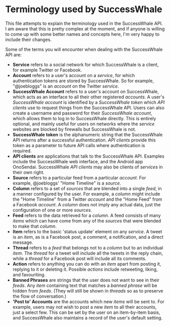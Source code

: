 Terminology used by SuccessWhale
================================

This file attempts to explain the terminology used in the SuccessWhale API. I am aware that this is pretty complex at the moment, and if anyone is willing to come up with some better names and concepts here, I'm very happy to include their changes.

Some of the terms you will encounter when dealing with the SuccessWhale API are:

* **Service** refers to a social network for which SuccessWhale is a client, for example Twitter or Facebook.
* **Account** refers to a user's account on a _service_, for which authentication tokens are stored by SuccessWhale. So for example, "@joebloggs" is an _account_ on the Twitter _service_.
* **SuccessWhale Account** refers to a user's account on SuccessWhale, which acts as an interface to all their other registered _accounts_. A user's _SuccessWhale account_ is identified by a _SuccessWhale token_ which _API clients_ use to request things from the SuccessWhale API. Users can also create a username and password for their _SuccessWhale account_, which allows them to log in to SuccessWhale directly. This is entirely optional, and mainly useful for users on networks where the _service_ websites are blocked by firewalls but SuccessWhale is not.
* **SuccessWhale token** is the alphanumeric string that the SuccessWhale API returns after a successful authentication. _API clients_ provide this token as a parameter to future API calls where authentication is required.
* **API clients** are applications that talk to the SuccessWhale API. Examples include the SuccessWhale web interface, and the Android app OnoSendai. SuccessWhale _API clients_ may also be clients of _services_ in their own right.
* **Source** refers to a particular feed from a particular _account_. For example, @joebloggs' "Home Timeline" is a _source_.
* **Column** refers to a set of _sources_ that are blended into a single _feed_, in a manner configured by the user. For example, a _column_ might include the "Home Timeline" from a Twitter _account_ and the "Home Feed" from a Facebook _account_. A _column_ does not imply any actual data, just the configuration of one or more _sources_.
* **Feed** refers to the data retrieved for a _column_. A feed consists of many _items_ which can have come from any of the _sources_ that were blended to make that _column_.
* **Item** refers to the basic 'status update' element on any _service_. A tweet is an _item_, as is a Facebook post, a comment, a notification, and a direct message.
* **Thread** refers to a _feed_ that belongs not to a _column_ but to an individual _item_. The _thread_ for a tweet will include all the tweets in the reply chain, while a _thread_ for a Facebook post will include all its comments.
* **Action** refers to anything you can do with an _item_ apart from posting it, replying to it or deleting it. Possible _actions_ include retweeting, liking, and favouriting.
* **Banned Phrases** are strings that the user does not want to see in their _feeds_. Any _item_ containing text that matches a _banned phrase_ will be hidden from _feeds_. (They will still be shown in _threads_ so as to preserve the flow of conversation.)
* **'Post to' Accounts** are the accounts which new _items_ will be sent to. For example, users may not wish to post a new _item_ to all their accounts, just a select few. This can be set by the user on an item-by-item basis, and SuccessWhale also maintains a record of the user's default setting.
